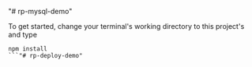 "# rp-mysql-demo" 

To get started, change your terminal's working directory to this project's and type
```
npm install
```"# rp-deploy-demo" 
